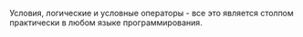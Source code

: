 Условия, логические и условные операторы - все это является столпом практически в любом языке программирования.